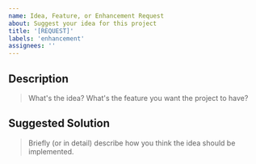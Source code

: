 ```yaml
---
name: Idea, Feature, or Enhancement Request
about: Suggest your idea for this project
title: '[REQUEST]'
labels: 'enhancement'
assignees: ''
---
```


## Description
> What's the idea? What's the feature you want the project to have?

## Suggested Solution
> Briefly (or in detail) describe how you think the idea should be implemented.
